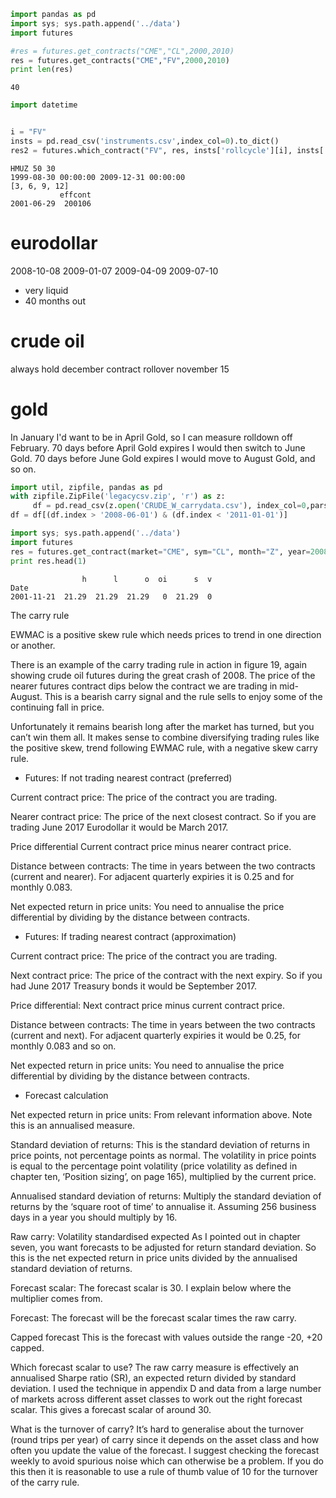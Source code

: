 
```python
import pandas as pd
import sys; sys.path.append('../data')
import futures    
```

```python
#res = futures.get_contracts("CME","CL",2000,2010)
res = futures.get_contracts("CME","FV",2000,2010)
print len(res)
```

```text
40
```

```python
import datetime


i = "FV"
insts = pd.read_csv('instruments.csv',index_col=0).to_dict()
res2 = futures.which_contract("FV", res, insts['rollcycle'][i], insts['rolloffset'][i], insts['expiration'][i])
```

```text
HMUZ 50 30
1999-08-30 00:00:00 2009-12-31 00:00:00
[3, 6, 9, 12]
           effcont
2001-06-29  200106
```












eurodollar
===================
2008-10-08
2009-01-07
2009-04-09
2009-07-10

* very liquid
* 40 months out

crude oil
===============
always hold december contract
rollover november 15

gold
========
In January I'd want to be in April Gold, so I can measure rolldown off
February. 70 days before April Gold expires I would then switch to
June Gold. 70 days before June Gold expires I would move to August
Gold, and so on.



```python
import util, zipfile, pandas as pd
with zipfile.ZipFile('legacycsv.zip', 'r') as z:
     df = pd.read_csv(z.open('CRUDE_W_carrydata.csv'), index_col=0,parse_dates=True )
df = df[(df.index > '2008-06-01') & (df.index < '2011-01-01')]
```

```python
import sys; sys.path.append('../data')
import futures
res = futures.get_contract(market="CME", sym="CL", month="Z", year=2008)
print res.head(1)
```

```text
                h      l      o  oi      s  v
Date                                         
2001-11-21  21.29  21.29  21.29   0  21.29  0
```










The carry rule

EWMAC is a positive skew rule which needs prices to trend in one
direction or another.

There is an example of the carry trading rule in action in figure 19,
again showing crude oil futures during the great crash of 2008. The
price of the nearer futures contract dips below the contract we are
trading in mid-August.  This is a bearish carry signal and the rule
sells to enjoy some of the continuing fall in price.

Unfortunately it remains bearish long after the market has turned, but
you can’t win them all. It makes sense to combine diversifying trading
rules like the positive skew, trend following EWMAC rule, with a
negative skew carry rule.

* Futures: If not trading nearest contract (preferred)

Current contract price: The price of the contract you are trading.

Nearer contract price: The price of the next closest contract. So if
you are trading June 2017 Eurodollar it would be March 2017.

Price differential Current contract price minus nearer contract price.

Distance between contracts: The time in years between the two contracts
(current and nearer). For adjacent quarterly expiries it is 0.25 and
for monthly 0.083.

Net expected return in price units: You need to annualise the price
differential by dividing by the distance between contracts.

* Futures: If trading nearest contract (approximation)

Current contract price: The price of the contract you are trading.

Next contract price: The price of the contract with the next expiry. So
if you had June 2017 Treasury bonds it would be September 2017.

Price differential: Next contract price minus current contract price.

Distance between contracts: The time in years between the two contracts
(current and next). For adjacent quarterly expiries it would be 0.25,
for monthly 0.083 and so on.

Net expected return in price units: You need to annualise the price
differential by dividing by the distance between contracts.

* Forecast calculation

Net expected return in price units: From relevant information
above. Note this is an annualised measure.

Standard deviation of returns: This is the standard deviation of
returns in price points, not percentage points as normal. The
volatility in price points is equal to the percentage point volatility
(price volatility as defined in chapter ten, ‘Position sizing’, on
page 165), multiplied by the current price.

Annualised standard deviation of returns: Multiply the standard
deviation of returns by the ‘square root of time’ to annualise
it. Assuming 256 business days in a year you should multiply by 16.

Raw carry: Volatility standardised expected As I pointed out in
chapter seven, you want forecasts to be adjusted for return standard
deviation. So this is the net expected return in price units divided
by the annualised standard deviation of returns.

Forecast scalar: The forecast scalar is 30. I explain below where the
multiplier comes from.

Forecast: The forecast will be the forecast scalar times the raw
carry.

Capped forecast This is the forecast with values outside the range
-20, +20 capped.
 
Which forecast scalar to use?
The raw carry measure is effectively an annualised Sharpe ratio (SR),
an expected return divided by standard deviation. I used the technique
in appendix D and data from a large number of markets across different
asset classes to work out the right forecast scalar. This gives a
forecast scalar of around 30.

What is the turnover of carry?
It’s hard to generalise about the turnover (round trips per year) of
carry since it depends on the asset class and how often you update the
value of the forecast. I suggest checking the forecast weekly to avoid
spurious noise which can otherwise be a problem. If you do this then
it is reasonable to use a rule of thumb value of 10 for the turnover
of the carry rule.
 
 

